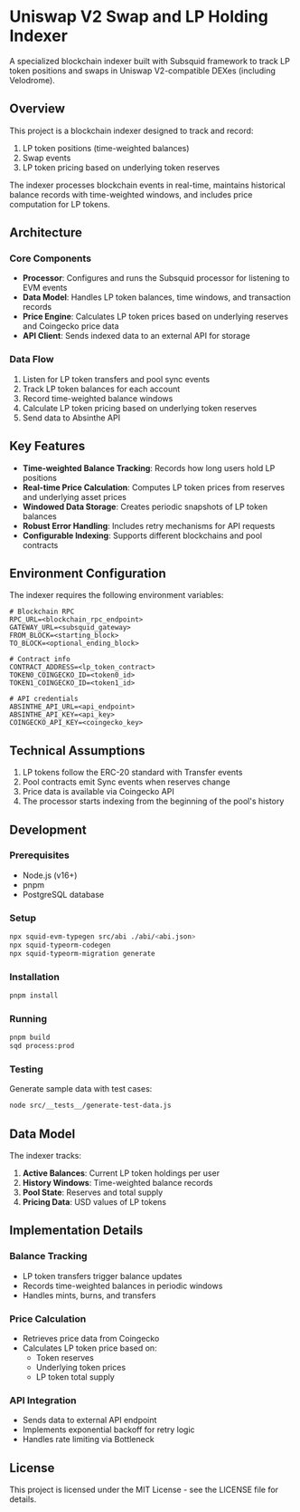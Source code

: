 # Uniswap V2 Swap and LP Holding Indexer

A specialized blockchain indexer built with Subsquid framework to track LP token positions and swaps in Uniswap V2-compatible DEXes (including Velodrome).

## Overview

This project is a blockchain indexer designed to track and record:
1. LP token positions (time-weighted balances)
2. Swap events 
3. LP token pricing based on underlying token reserves

The indexer processes blockchain events in real-time, maintains historical balance records with time-weighted windows, and includes price computation for LP tokens.

## Architecture

### Core Components

- **Processor**: Configures and runs the Subsquid processor for listening to EVM events
- **Data Model**: Handles LP token balances, time windows, and transaction records
- **Price Engine**: Calculates LP token prices based on underlying reserves and Coingecko price data
- **API Client**: Sends indexed data to an external API for storage

### Data Flow

1. Listen for LP token transfers and pool sync events
2. Track LP token balances for each account
3. Record time-weighted balance windows
4. Calculate LP token pricing based on underlying token reserves
5. Send data to Absinthe API

## Key Features

- **Time-weighted Balance Tracking**: Records how long users hold LP positions
- **Real-time Price Calculation**: Computes LP token prices from reserves and underlying asset prices
- **Windowed Data Storage**: Creates periodic snapshots of LP token balances
- **Robust Error Handling**: Includes retry mechanisms for API requests
- **Configurable Indexing**: Supports different blockchains and pool contracts

## Environment Configuration

The indexer requires the following environment variables:

```
# Blockchain RPC
RPC_URL=<blockchain_rpc_endpoint>
GATEWAY_URL=<subsquid_gateway>
FROM_BLOCK=<starting_block>
TO_BLOCK=<optional_ending_block>

# Contract info
CONTRACT_ADDRESS=<lp_token_contract>
TOKEN0_COINGECKO_ID=<token0_id>
TOKEN1_COINGECKO_ID=<token1_id>

# API credentials
ABSINTHE_API_URL=<api_endpoint>
ABSINTHE_API_KEY=<api_key>
COINGECKO_API_KEY=<coingecko_key>
```

## Technical Assumptions

1. LP tokens follow the ERC-20 standard with Transfer events
2. Pool contracts emit Sync events when reserves change
3. Price data is available via Coingecko API
4. The processor starts indexing from the beginning of the pool's history

## Development

### Prerequisites
- Node.js (v16+)
- pnpm
- PostgreSQL database

### Setup
```bash
npx squid-evm-typegen src/abi ./abi/<abi.json>
npx squid-typeorm-codegen
npx squid-typeorm-migration generate
```

### Installation
```bash
pnpm install
```

### Running
```bash
pnpm build
sqd process:prod
```

### Testing
Generate sample data with test cases:
```bash
node src/__tests__/generate-test-data.js
```

## Data Model

The indexer tracks:

1. **Active Balances**: Current LP token holdings per user
2. **History Windows**: Time-weighted balance records
3. **Pool State**: Reserves and total supply
4. **Pricing Data**: USD values of LP tokens

## Implementation Details

### Balance Tracking
- LP token transfers trigger balance updates
- Records time-weighted balances in periodic windows
- Handles mints, burns, and transfers

### Price Calculation
- Retrieves price data from Coingecko
- Calculates LP token price based on:
  - Token reserves
  - Underlying token prices
  - LP token total supply

### API Integration
- Sends data to external API endpoint
- Implements exponential backoff for retry logic
- Handles rate limiting via Bottleneck

## License

This project is licensed under the MIT License - see the LICENSE file for details.
